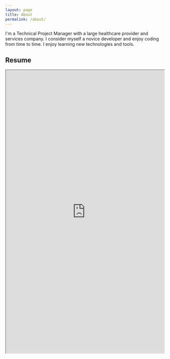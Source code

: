 ```yaml
---
layout: page
title: About
permalink: /about/
---
```

<p>
I'm a Technical Project Manager with a large healthcare provider and services company. I consider myself a novice developer and enjoy coding from time to time. I enjoy learning new technologies and tools.
</p>

## Resume
<iframe src="https://docs.google.com/viewer?url=https://drive.google.com/file/d/1NfkXmKXD3_XZRZenF5fJVaN3pgcPW37I/view?usp=sharing" width="100%" height="900"></iframe>
